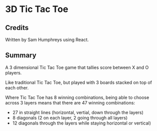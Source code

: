# 3D Tic Tac Toe

## Credits

Written by Sam Humphreys using React.

## Summary

A 3 dimensional Tic Tac Toe game that tallies score between X and O players.

Like traditional Tic Tac Toe, but played with 3 boards stacked on top of each other.

Where Tic Tac Toe has 8 winning combinations, being able to choose across 3 layers means that there are 47 winning combinations:

* 27 in straight lines (horizontal, vertial, down through the layers)
* 8 diagonals (2 on each layer, 2 going through all layers)
* 12 diagonals through the layers while staying horizontal or vertical)
